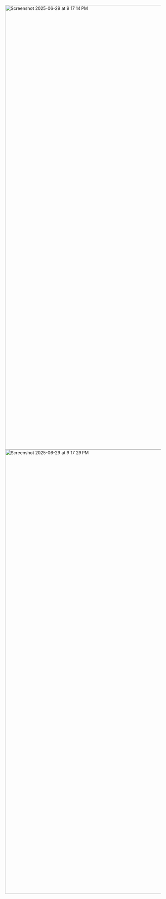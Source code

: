 <img width="1440" alt="Screenshot 2025-06-29 at 9 17 14 PM" src="https://github.com/user-attachments/assets/73276d84-b4f2-4b4c-a5ed-c7b80cd0def1" />
<img width="1440" alt="Screenshot 2025-06-29 at 9 17 29 PM" src="https://github.com/user-attachments/assets/f31a6b1f-2fd3-4fbf-b9d6-8a9ad4598806" />
